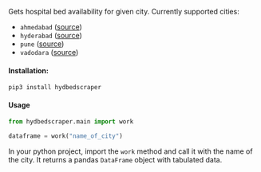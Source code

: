 Gets hospital bed availability for given city. Currently supported cities:

* `ahmedabad` ([source](https://ahna.org.in/covid19.html))
* `hyderabad` ([source](http://164.100.112.24/SpringMVC/Hospital_Beds_Statistic_Bulletin_citizen.html))
* `pune` ([source](https://www.divcommpunecovid.com/ccsbeddashboard/hsr))
* `vadodara` ([source](https://vmc.gov.in/Covid19VadodaraApp/Default.aspx))

#### Installation:

```shell script
pip3 install hydbedscraper
```

#### Usage

```python
from hydbedscraper.main import work

dataframe = work("name_of_city")
```

In your python project, import the `work` method and call it with the name of the city. It returns a pandas `DataFrame` object with tabulated data.
